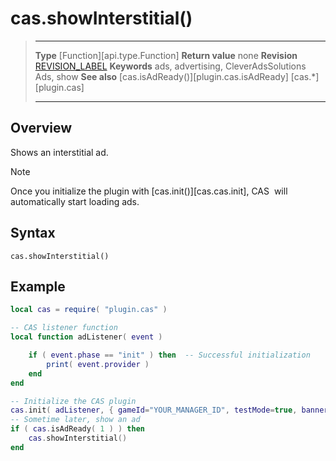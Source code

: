 # cas.showInterstitial()

> --------------------- ------------------------------------------------------------------------------------------
> __Type__              [Function][api.type.Function]
> __Return value__      none
> __Revision__          [REVISION_LABEL](REVISION_URL)
> __Keywords__          ads, advertising, CleverAdsSolutions Ads, show
> __See also__          [cas.isAdReady()][plugin.cas.isAdReady]
>						[cas.*][plugin.cas]
> --------------------- ------------------------------------------------------------------------------------------


## Overview

Shows an interstitial ad.

<div class="guide-notebox">
<div class="notebox-title">Note</div>

Once you initialize the plugin with [cas.init()][cas.cas.init], CAS&nbsp; will automatically start loading ads. 

</div>


## Syntax

    cas.showInterstitial()

## Example

``````lua
local cas = require( "plugin.cas" )

-- CAS listener function
local function adListener( event )

	if ( event.phase == "init" ) then  -- Successful initialization
		print( event.provider )
	end
end

-- Initialize the CAS plugin
cas.init( adListener, { gameId="YOUR_MANAGER_ID", testMode=true, banner=false, interstitial=true, rewarded=true, appReturn=false } )
-- Sometime later, show an ad
if ( cas.isAdReady( 1 ) ) then
	cas.showInterstitial()
end
``````
